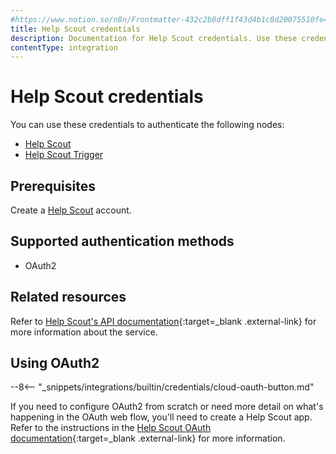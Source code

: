 ```yaml
---
#https://www.notion.so/n8n/Frontmatter-432c2b8dff1f43d4b1c8d20075510fe4
title: Help Scout credentials
description: Documentation for Help Scout credentials. Use these credentials to authenticate Help Scout in n8n, a workflow automation platform.
contentType: integration
---
```


# Help Scout credentials

You can use these credentials to authenticate the following nodes:

- [Help Scout](/integrations/builtin/app-nodes/n8n-nodes-base.helpscout/)
- [Help Scout Trigger](/integrations/builtin/trigger-nodes/n8n-nodes-base.helpscouttrigger/)

## Prerequisites

Create a [Help Scout](https://www.helpscout.com/) account.

## Supported authentication methods

- OAuth2

## Related resources

Refer to [Help Scout's API documentation](https://developer.helpscout.com/){:target=_blank .external-link} for more information about the service.

## Using OAuth2

--8<-- "_snippets/integrations/builtin/credentials/cloud-oauth-button.md"

If you need to configure OAuth2 from scratch or need more detail on what's happening in the OAuth web flow, you'll need to create a Help Scout app. Refer to the instructions in the [Help Scout OAuth documentation](https://developer.helpscout.com/mailbox-api/overview/authentication/#oauth2-application){:target=_blank .external-link} for more information.

